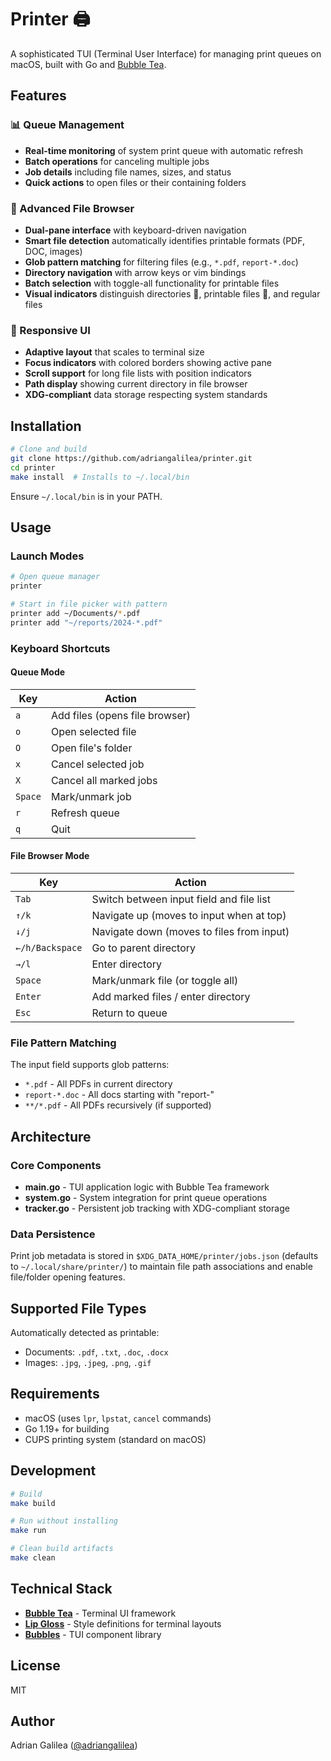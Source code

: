 # Printer 🖨️

A sophisticated TUI (Terminal User Interface) for managing print queues on macOS, built with Go and [Bubble Tea](https://github.com/charmbracelet/bubbletea).

## Features

### 📊 Queue Management
- **Real-time monitoring** of system print queue with automatic refresh
- **Batch operations** for canceling multiple jobs
- **Job details** including file names, sizes, and status
- **Quick actions** to open files or their containing folders

### 📁 Advanced File Browser
- **Dual-pane interface** with keyboard-driven navigation
- **Smart file detection** automatically identifies printable formats (PDF, DOC, images)
- **Glob pattern matching** for filtering files (e.g., `*.pdf`, `report-*.doc`)
- **Directory navigation** with arrow keys or vim bindings
- **Batch selection** with toggle-all functionality for printable files
- **Visual indicators** distinguish directories 📁, printable files 📄, and regular files

### 🎨 Responsive UI
- **Adaptive layout** that scales to terminal size
- **Focus indicators** with colored borders showing active pane
- **Scroll support** for long file lists with position indicators
- **Path display** showing current directory in file browser
- **XDG-compliant** data storage respecting system standards

## Installation

```bash
# Clone and build
git clone https://github.com/adriangalilea/printer.git
cd printer
make install  # Installs to ~/.local/bin
```

Ensure `~/.local/bin` is in your PATH.

## Usage

### Launch Modes

```bash
# Open queue manager
printer

# Start in file picker with pattern
printer add ~/Documents/*.pdf
printer add "~/reports/2024-*.pdf"
```

### Keyboard Shortcuts

#### Queue Mode
| Key | Action |
|-----|--------|
| `a` | Add files (opens file browser) |
| `o` | Open selected file |
| `O` | Open file's folder |
| `x` | Cancel selected job |
| `X` | Cancel all marked jobs |
| `Space` | Mark/unmark job |
| `r` | Refresh queue |
| `q` | Quit |

#### File Browser Mode
| Key | Action |
|-----|--------|
| `Tab` | Switch between input field and file list |
| `↑/k` | Navigate up (moves to input when at top) |
| `↓/j` | Navigate down (moves to files from input) |
| `←/h/Backspace` | Go to parent directory |
| `→/l` | Enter directory |
| `Space` | Mark/unmark file (or toggle all) |
| `Enter` | Add marked files / enter directory |
| `Esc` | Return to queue |

### File Pattern Matching

The input field supports glob patterns:
- `*.pdf` - All PDFs in current directory
- `report-*.doc` - All docs starting with "report-"
- `**/*.pdf` - All PDFs recursively (if supported)

## Architecture

### Core Components

- **main.go** - TUI application logic with Bubble Tea framework
- **system.go** - System integration for print queue operations
- **tracker.go** - Persistent job tracking with XDG-compliant storage

### Data Persistence

Print job metadata is stored in `$XDG_DATA_HOME/printer/jobs.json` (defaults to `~/.local/share/printer/`) to maintain file path associations and enable file/folder opening features.

## Supported File Types

Automatically detected as printable:
- Documents: `.pdf`, `.txt`, `.doc`, `.docx`
- Images: `.jpg`, `.jpeg`, `.png`, `.gif`

## Requirements

- macOS (uses `lpr`, `lpstat`, `cancel` commands)
- Go 1.19+ for building
- CUPS printing system (standard on macOS)

## Development

```bash
# Build
make build

# Run without installing
make run

# Clean build artifacts
make clean
```

## Technical Stack

- **[Bubble Tea](https://github.com/charmbracelet/bubbletea)** - Terminal UI framework
- **[Lip Gloss](https://github.com/charmbracelet/lipgloss)** - Style definitions for terminal layouts
- **[Bubbles](https://github.com/charmbracelet/bubbles)** - TUI component library

## License

MIT

## Author

Adrian Galilea ([@adriangalilea](https://github.com/adriangalilea))